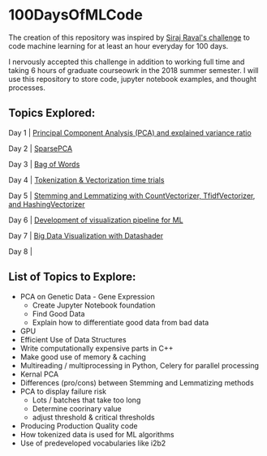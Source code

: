 # 100DaysOfMLCode

The creation of this repository was inspired by [Siraj Raval's challenge](https://www.linkedin.com/feed/update/urn:li:activity:6420525903968825344) to code machine learning for at least an hour everyday for 100 days.

I nervously accepted this challenge in addition to working full time and taking 6 hours of graduate courseowrk in the 2018 summer semester. I will use this repository to store code, jupyter notebook examples, and thought processes. 

## Topics Explored:
   Day 1 | [Principal Component Analysis (PCA) and explained variance ratio](https://www.linkedin.com/feed/update/urn:li:activity:6421471671445647360)
   
   Day 2 | [SparsePCA](https://www.linkedin.com/feed/update/urn:li:activity:6421890522410950656)
   
   Day 3 | [Bag of Words](https://www.linkedin.com/feed/update/urn:li:activity:6422292934531514368)
   
   Day 4 | [Tokenization & Vectorization time trials](https://www.linkedin.com/feed/update/urn:li:activity:6422632133264703488)
     
Day 5 | [Stemming and Lemmatizing with CountVectorizer, TfidfVectorizer, and HashingVectorizer](https://www.linkedin.com/feed/update/urn:li:activity:6422967354082230272)

Day 6 | [Development of visualization pipeline for ML](https://www.linkedin.com/feed/update/urn:li:activity:6423344745891790848)

Day 7 | [Big Data Visualization with Datashader](https://www.linkedin.com/feed/update/urn:li:activity:6423638989181325312)

Day 8 | []()

## List of Topics to Explore:

* PCA on Genetic Data - Gene Expression
  - Create Jupyter Notebook foundation
  - Find Good Data
  - Explain how to differentiate good data from bad data
* GPU
* Efficient Use of Data Structures
* Write computationally expensive parts in C++
* Make good use of memory & caching
* Multireading / multiprocessing in Python, Celery for parallel processing
* Kernal PCA
* Differences (pro/cons) between Stemming and Lemmatizing methods
* PCA to display failure risk
  - Lots / batches that take too long
  - Determine coorinary value
  - adjust threshold & critical thresholds
* Producing Production Quality code
* How tokenized data is used for ML algorithms
* Use of predeveloped vocabularies like i2b2

